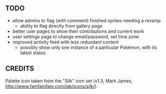 ## TODO

- allow admins to flag (with comment) finished sprites needing a revamp
  - ability to flag directly from gallery page
- better user pages to show their contributions and current work
- user settings page to change email/password, set time zone
- improved activity feed with less redundant content
  - possibly show only one instance of a particular Pokémon, with its latest status

## CREDITS

Palette icon taken from the "Silk" icon set (v1.3, Mark James, http://www.famfamfam.com/lab/icons/silk/).
